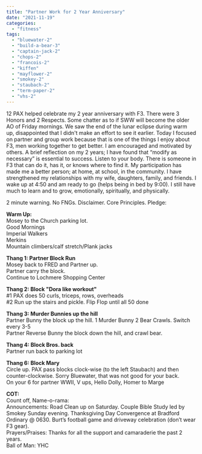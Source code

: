 ```yaml
---
title: "Partner Work for 2 Year Anniversary"
date: "2021-11-19"
categories: 
  - "fitness"
tags: 
  - "bluewater-2"
  - "build-a-bear-3"
  - "captain-jack-2"
  - "chops-2"
  - "francois-2"
  - "kiffen"
  - "mayflower-2"
  - "smokey-2"
  - "staubach-2"
  - "term-paper-2"
  - "vhs-2"
---
```


12 PAX helped celebrate my 2 year anniversary with F3. There were 3 Honors and 2 Respects. Some chatter as to if SWW will become the older AO of Friday mornings. We saw the end of the lunar eclipse during warm up, disappointed that I didn't make an effort to see it earlier. Today I focused on partner and group work because that is one of the things I enjoy about F3, men working together to get better. I am encouraged and motivated by others. A brief reflection on my 2 years; I have found that “modify as necessary” is essential to success. Listen to your body. There is someone in F3 that can do it, has it, or knows where to find it. My participation has made me a better person; at home, at school, in the community. I have strengthened my relationships with my wife, daughters, family, and friends. I wake up at 4:50 and am ready to go (helps being in bed by 9:00). I still have much to learn and to grow, emotionally, spiritually, and physically.

2 minute warning. No FNGs. Disclaimer. Core Principles. Pledge:

  
**Warm Up:**  
Mosey to the Church parking lot.  
Good Mornings  
Imperial Walkers  
Merkins  
Mountain climbers/calf stretch/Plank jacks  
  
**Thang 1: Partner Block Run**  
Mosey back to FRED and Partner up.  
Partner carry the block.  
Continue to Lochmere Shopping Center  
  
**Thang 2: Block "Dora like workout"**  
#1 PAX does 50 curls, triceps, rows, overheads  
#2 Run up the stairs and pickle. Flip Flop until all 50 done  
  
**Thang 3: Murder Bunnies up the hill**  
Partner Bunny the block up the hill. 1 Murder Bunny 2 Bear Crawls. Switch every 3-5  
Partner Reverse Bunny the block down the hill, and crawl bear.  
  
**Thang 4: Block Bros. back**  
Partner run back to parking lot  
  
**Thang 6: Block Mary**  
Circle up. PAX pass blocks clock-wise (to the left Staubach) and then counter-clockwise. Sorry Bluewater, that was not good for your back.  
On your 6 for partner WWII, V ups, Hello Dolly, Homer to Marge  
  
**COT:**  
Count off, Name-o-rama:  
Announcements: Road Clean up on Saturday. Couple Bible Study led by Smokey Sunday evening. Thanksgiving Day Convergence at Bradford Ordinary @ 0630. Burt’s football game and driveway celebration (don’t wear F3 gear).  
Prayers/Praises: Thanks for all the support and camaraderie the past 2 years.  
Ball of Man: YHC

